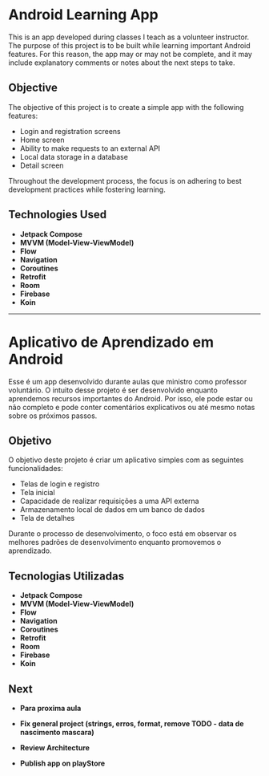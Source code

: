 # Android Learning App

This is an app developed during classes I teach as a volunteer instructor. The purpose of this project is to be built while learning important Android features. For this reason, the app may or may not be complete, and it may include explanatory comments or notes about the next steps to take.

## Objective
The objective of this project is to create a simple app with the following features:
- Login and registration screens
- Home screen
- Ability to make requests to an external API
- Local data storage in a database
- Detail screen

Throughout the development process, the focus is on adhering to best development practices while fostering learning.

## Technologies Used
- **Jetpack Compose**
- **MVVM (Model-View-ViewModel)**
- **Flow**
- **Navigation**
- **Coroutines**
- **Retrofit**
- **Room**
- **Firebase**
- **Koin**

---

# Aplicativo de Aprendizado em Android

Esse é um app desenvolvido durante aulas que ministro como professor voluntário. O intuito desse projeto é ser desenvolvido enquanto aprendemos recursos importantes do Android. Por isso, ele pode estar ou não completo e pode conter comentários explicativos ou até mesmo notas sobre os próximos passos.

## Objetivo
O objetivo deste projeto é criar um aplicativo simples com as seguintes funcionalidades:
- Telas de login e registro
- Tela inicial
- Capacidade de realizar requisições a uma API externa
- Armazenamento local de dados em um banco de dados
- Tela de detalhes

Durante o processo de desenvolvimento, o foco está em observar os melhores padrões de desenvolvimento enquanto promovemos o aprendizado.

## Tecnologias Utilizadas
- **Jetpack Compose**
- **MVVM (Model-View-ViewModel)**
- **Flow**
- **Navigation**
- **Coroutines**
- **Retrofit**
- **Room**
- **Firebase**
- **Koin**


## Next
- **Para proxima aula**

- **Fix general project (strings, erros, format, remove TODO - data de nascimento mascara)**
- **Review Architecture**
- **Publish app on playStore**
